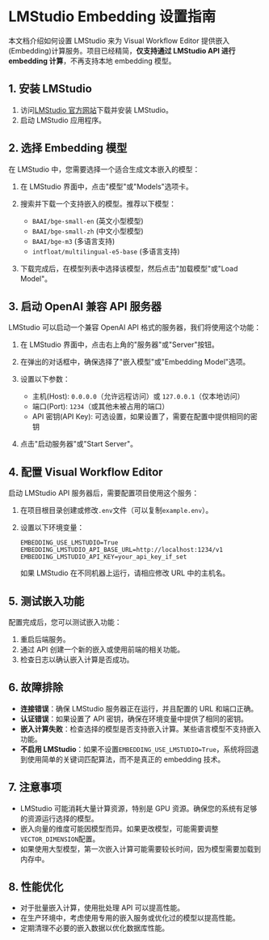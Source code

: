 # LMStudio Embedding 设置指南

本文档介绍如何设置 LMStudio 来为 Visual Workflow Editor 提供嵌入(Embedding)计算服务。项目已经精简，**仅支持通过 LMStudio API 进行 embedding 计算**，不再支持本地 embedding 模型。

## 1. 安装 LMStudio

1. 访问[LMStudio 官方网站](https://lmstudio.ai/)下载并安装 LMStudio。
2. 启动 LMStudio 应用程序。

## 2. 选择 Embedding 模型

在 LMStudio 中，您需要选择一个适合生成文本嵌入的模型：

1. 在 LMStudio 界面中，点击"模型"或"Models"选项卡。
2. 搜索并下载一个支持嵌入的模型。推荐以下模型：

   - `BAAI/bge-small-en` (英文小型模型)
   - `BAAI/bge-small-zh` (中文小型模型)
   - `BAAI/bge-m3` (多语言支持)
   - `intfloat/multilingual-e5-base` (多语言支持)

3. 下载完成后，在模型列表中选择该模型，然后点击"加载模型"或"Load Model"。

## 3. 启动 OpenAI 兼容 API 服务器

LMStudio 可以启动一个兼容 OpenAI API 格式的服务器，我们将使用这个功能：

1. 在 LMStudio 界面中，点击右上角的"服务器"或"Server"按钮。
2. 在弹出的对话框中，确保选择了"嵌入模型"或"Embedding Model"选项。
3. 设置以下参数：

   - 主机(Host): `0.0.0.0`（允许远程访问）或 `127.0.0.1`（仅本地访问）
   - 端口(Port): `1234`（或其他未被占用的端口）
   - API 密钥(API Key): 可选设置，如果设置了，需要在配置中提供相同的密钥

4. 点击"启动服务器"或"Start Server"。

## 4. 配置 Visual Workflow Editor

启动 LMStudio API 服务器后，需要配置项目使用这个服务：

1. 在项目根目录创建或修改`.env`文件（可以复制`example.env`）。
2. 设置以下环境变量：

   ```
   EMBEDDING_USE_LMSTUDIO=True
   EMBEDDING_LMSTUDIO_API_BASE_URL=http://localhost:1234/v1
   EMBEDDING_LMSTUDIO_API_KEY=your_api_key_if_set
   ```

   如果 LMStudio 在不同机器上运行，请相应修改 URL 中的主机名。

## 5. 测试嵌入功能

配置完成后，您可以测试嵌入功能：

1. 重启后端服务。
2. 通过 API 创建一个新的嵌入或使用前端的相关功能。
3. 检查日志以确认嵌入计算是否成功。

## 6. 故障排除

- **连接错误**：确保 LMStudio 服务器正在运行，并且配置的 URL 和端口正确。
- **认证错误**：如果设置了 API 密钥，确保在环境变量中提供了相同的密钥。
- **嵌入计算失败**：检查选择的模型是否支持嵌入计算。某些语言模型不支持嵌入功能。
- **不启用 LMStudio**：如果不设置`EMBEDDING_USE_LMSTUDIO=True`，系统将回退到使用简单的关键词匹配算法，而不是真正的 embedding 技术。

## 7. 注意事项

- LMStudio 可能消耗大量计算资源，特别是 GPU 资源。确保您的系统有足够的资源运行选择的模型。
- 嵌入向量的维度可能因模型而异。如果更改模型，可能需要调整`VECTOR_DIMENSION`配置。
- 如果使用大型模型，第一次嵌入计算可能需要较长时间，因为模型需要加载到内存中。

## 8. 性能优化

- 对于批量嵌入计算，使用批处理 API 可以提高性能。
- 在生产环境中，考虑使用专用的嵌入服务或优化过的模型以提高性能。
- 定期清理不必要的嵌入数据以优化数据库性能。
